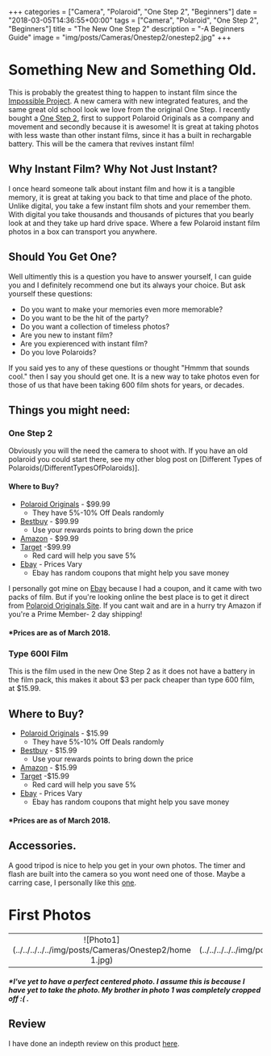 +++
categories = ["Camera", "Polaroid", "One Step 2", "Beginners"]
date = "2018-03-05T14:36:55+00:00"
tags = ["Camera", "Polaroid", "One Step 2", "Beginners"]
title = "The New One Step 2"
description = "-A Beginners Guide"
image = "img/posts/Cameras/Onestep2/onestep2.jpg"
+++
# Something New and Something Old.

This is probably the greatest thing to happen to instant film since the [Impossible Project](https://us.polaroidoriginals.com/pages/about-us). A new camera with new integrated features, and the same great old school look we love from the original One Step. I recently bought a [One Step 2](https://us.polaroidoriginals.com/products/onestep2-polaroid-camera?variant=971188568090), first to support Polaroid Originals as a company and movement and secondly because it is awesome! It is great at taking photos with less waste than other instant films, since it has a built in rechargable battery. This will be the camera that revives instant film!

## Why Instant Film? Why Not Just Instant?

I once heard someone talk about instant film and how it is a tangible memory, it is great at taking you back to that time and place of the photo. Unlike digital, you take a few instant film shots and your remember them. With digital you take thousands and thousands of pictures that you bearly look at and they take up hard drive space. Where a few Polaroid instant film photos in a box can transport you anywhere.

## Should You Get One?

Well ultimently this is a question you have to answer yourself, I can guide you and I definitely recommend one but its always your choice. But ask yourself these questions:

+ Do you want to make your memories even more memorable?
+ Do you want to be the hit of the party?
+ Do you want a collection of timeless photos?
+ Are you new to instant film?
+ Are you expierenced with instant film?
+ Do you love Polaroids?

If you said yes to any of these questions or thought "Hmmm that sounds cool." then I say you should get one. It is a new way to take photos even for those of us that have been taking 600 film shots for years, or decades. 

## Things you might need:

### One Step 2

Obviously you will the need the camera to shoot with. If you have an old polaroid you could start there, see my other blog post on [Different Types of Polaroids(/DifferentTypesOfPolaroids)].

#### Where to Buy?

+ [Polaroid Originals](https://us.polaroidoriginals.com/products/onestep2-polaroid-camera?utm_medium=cpc&utm_source=googlepla&variant=971188568090&gclid=CjwKCAjw4sLVBRAlEiwASblR-yyyixVk9HZtM4biRDmaPohaKMnw3BkDpAI3TXnHSoN3_u3dD49U8RoCwREQAvD_BwE) - $99.99
    + They have 5%-10% Off Deals randomly
+ [Bestbuy](https://www.bestbuy.com/site/polaroid-originals-onestep-2-analog-instant-film-camera-white/6097905.p?skuId=6097905) - $99.99
    + Use your rewards points to bring down the price
+ [Amazon](https://www.amazon.com/dp/B075H66KTT/ref=twister_B07775W3MQ?_encoding=UTF8&psc=1) - $99.99
+ [Target](https://www.target.com/p/polaroid-instant-camera-originals-white/-/A-52890727) -$99.99
    + Red card will help you save 5%
+ [Ebay](https://www.ebay.com/sch/i.html?_from=R40&_trksid=p2380057.m570.l1313.TR11.TRC1.A0.H0.Xone+step+.TRS0&_nkw=one+step+2&_sacat=0) - Prices Vary
    + Ebay has random coupons that might help you save money

I personally got mine on [Ebay](https://www.ebay.com/sch/i.html?_from=R40&_trksid=p2380057.m570.l1313.TR11.TRC1.A0.H0.Xone+step+.TRS0&_nkw=one+step+2&_sacat=0) because I had a coupon, and it came with two packs of film. But if you're looking online the best place is to get it direct from [Polaroid Originals Site](https://us.polaroidoriginals.com/products/onestep2-polaroid-camera?variant=971188568090). If you cant wait and are in a hurry try Amazon if you're a Prime Member- 2 day shipping! 

#### *Prices are as of March 2018. 

### Type 600I Film

This is the film used in the new One Step 2 as it does not have a battery in the film pack, this makes it about $3 per pack cheaper than type 600 film, at $15.99.

## Where to Buy?

+ [Polaroid Originals](https://us.polaroidoriginals.com/collections/film-for-i-type-cameras) - $15.99
    + They have 5%-10% Off Deals randomly
+ [Bestbuy](https://www.bestbuy.com/site/polaroid-originals-instant-film-8-sheets-white/6089941.p?skuId=6089941) - $15.99
    + Use your rewards points to bring down the price
+ [Amazon](https://www.amazon.com/Polaroid-Originals-Instant-Color-I-TYPE/dp/B075H4WWNZ/ref=sr_1_1_sspa?ie=UTF8&qid=1521740017&sr=8-1-spons&keywords=type+i+film&psc=1) - $15.99
+ [Target](https://www.target.com/p/instant-film-polaroid-originals/-/A-52891372) -$15.99
    + Red card will help you save 5%
+ [Ebay](https://www.ebay.com/sch/i.html?_odkw=type+i+film&_osacat=0&_from=R40&_trksid=p2045573.m570.l1311.R1.TR6.TRC1.A0.H0.Xi+film.TRS0&_nkw=i-type+film&_sacat=0) - Prices Vary
    + Ebay has random coupons that might help you save money

#### *Prices are as of March 2018. 

## Accessories.

A good tripod is nice to help you get in your own photos. The timer and flash are built into the camera so you wont need one of those. Maybe a carring case, I personally like this [one](https://us.polaroidoriginals.com/products/box-camera-bag-white). 

# First Photos

|           |            |
|:---------:|:----------:|
|![Photo1](../../../../../img/posts/Cameras/Onestep2/home 1.jpg) |![Photo1](../../../../../img/posts/Cameras/Onestep2/home 2.jpg)|

  
##### *I've yet to have a perfect centered photo. I assume this is because I have yet to take the photo. My brother in photo 1 was completely cropped off :( .

## Review

I have done an indepth review on this product [here](../review/).
<!--stackedit_data:
eyJoaXN0b3J5IjpbLTYxMzUyNzA3OV19
-->